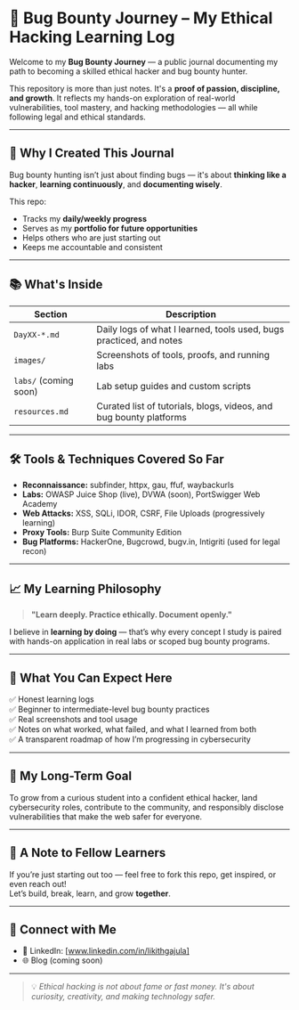 

# 🐞 Bug Bounty Journey – My Ethical Hacking Learning Log

Welcome to my **Bug Bounty Journey** — a public journal documenting my path to becoming a skilled ethical hacker and bug bounty hunter.

This repository is more than just notes. It's a **proof of passion, discipline, and growth**. It reflects my hands-on exploration of real-world vulnerabilities, tool mastery, and hacking methodologies — all while following legal and ethical standards.

---

## 🚀 Why I Created This Journal

Bug bounty hunting isn’t just about finding bugs — it's about **thinking like a hacker**, **learning continuously**, and **documenting wisely**.

This repo:
- Tracks my **daily/weekly progress**
- Serves as my **portfolio for future opportunities**
- Helps others who are just starting out
- Keeps me accountable and consistent

---

## 📚 What's Inside

| Section | Description |
|--------|-------------|
| `DayXX-*.md` | Daily logs of what I learned, tools used, bugs practiced, and notes |
| `images/` | Screenshots of tools, proofs, and running labs |
| `labs/` (coming soon) | Lab setup guides and custom scripts |
| `resources.md` | Curated list of tutorials, blogs, videos, and bug bounty platforms |

---

## 🛠️ Tools & Techniques Covered So Far

- **Reconnaissance:** subfinder, httpx, gau, ffuf, waybackurls
- **Labs:** OWASP Juice Shop (live), DVWA (soon), PortSwigger Web Academy
- **Web Attacks:** XSS, SQLi, IDOR, CSRF, File Uploads (progressively learning)
- **Proxy Tools:** Burp Suite Community Edition
- **Bug Platforms:** HackerOne, Bugcrowd, bugv.in, Intigriti (used for legal recon)

---

## 📈 My Learning Philosophy

> **"Learn deeply. Practice ethically. Document openly."**

I believe in **learning by doing** — that’s why every concept I study is paired with hands-on application in real labs or scoped bug bounty programs.

---

## 🧠 What You Can Expect Here

✅ Honest learning logs  
✅ Beginner to intermediate-level bug bounty practices  
✅ Real screenshots and tool usage  
✅ Notes on what worked, what failed, and what I learned from both  
✅ A transparent roadmap of how I’m progressing in cybersecurity

---

## 🎯 My Long-Term Goal

To grow from a curious student into a confident ethical hacker, land cybersecurity roles, contribute to the community, and responsibly disclose vulnerabilities that make the web safer for everyone.

---

## 🫶 A Note to Fellow Learners

If you’re just starting out too — feel free to fork this repo, get inspired, or even reach out!  
Let’s build, break, learn, and grow **together**.

---

## 🔗 Connect with Me

- 🧠 LinkedIn: [www.linkedin.com/in/likithgajula]
- 🌐 Blog (coming soon)

---

> 💡 *Ethical hacking is not about fame or fast money. It's about curiosity, creativity, and making technology safer.*

